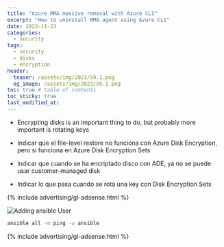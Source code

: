 ```yaml
---
title: "Azure MMA massive removal with Azure CLI"
excerpt: "How to uninstall MMA agent using Azure CLI"
date: 2023-11-23
categories:
  - security
tags:
  - security
  - disks
  - encryption
header:
  teaser: /assets/img/2023/59.1.png
  og_image: /assets/img/2023/59.1.png
toc: true # table of contents
toc_sticky: true
last_modified_at: 
---
```


* Encrypting disks is an important thing to do, but probably more important is rotating keys

* Indicar que el file-level restore no funciona con Azure Disk Encryption, pero si funciona en Azure Disk Encryption Sets

* Indicar que cuando se ha encriptado disco con ADE, ya no se puede usar customer-managed disk

* Indicar lo que pasa cuando se rota una key con Disk Encryption Sets

{% include advertising/gl-adsense.html %}

![Adding ansible User]({{site.baseurl}}/assets/img/2023/59.1.png)

```bash
ansible all -m ping -u ansible
```

{% include advertising/gl-adsense.html %}

